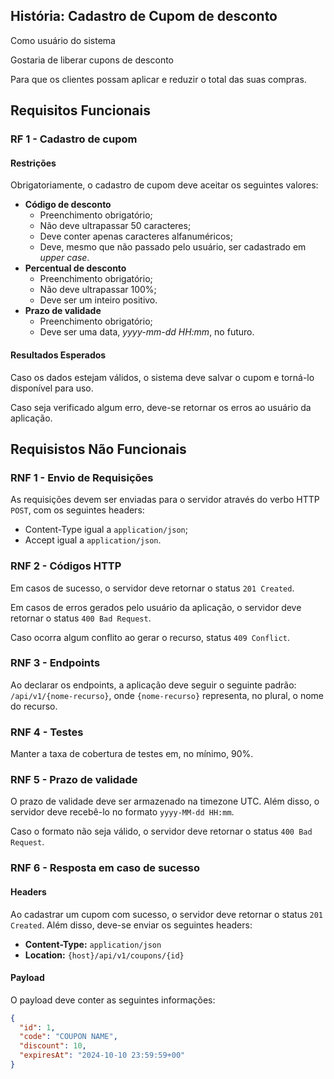## História: Cadastro de Cupom de desconto
Como usuário do sistema

Gostaria de liberar cupons de desconto

Para que os clientes possam aplicar e reduzir o total das suas compras.

## Requisitos Funcionais

### RF 1 - Cadastro de cupom
#### Restrições
Obrigatoriamente, o cadastro de cupom deve aceitar os seguintes valores:
- **Código de desconto**
  - Preenchimento obrigatório;
  - Não deve ultrapassar 50 caracteres;
  - Deve conter apenas caracteres alfanuméricos;
  - Deve, mesmo que não passado pelo usuário, ser cadastrado em _upper case_.
- **Percentual de desconto**
  - Preenchimento obrigatório;
  - Não deve ultrapassar 100%;
  - Deve ser um inteiro positivo.
- **Prazo de validade**
  - Preenchimento obrigatório;
  - Deve ser uma data, _yyyy-mm-dd HH:mm_, no futuro.
#### Resultados Esperados
Caso os dados estejam válidos, o sistema deve salvar o cupom e torná-lo disponível para uso.

Caso seja verificado algum erro, deve-se retornar os erros ao usuário da aplicação.

## Requisistos Não Funcionais
### RNF 1 - Envio de Requisições
As requisições devem ser enviadas para o servidor através do verbo HTTP `POST`, com os seguintes headers:
- Content-Type igual a `application/json`;
- Accept igual a `application/json`.

### RNF 2 - Códigos HTTP
Em casos de sucesso, o servidor deve retornar o status `201 Created`.

Em casos de erros gerados pelo usuário da aplicação, o servidor deve retornar o status `400 Bad Request`.

Caso ocorra algum conflito ao gerar o recurso, status `409 Conflict`.

### RNF 3 - Endpoints
Ao declarar os endpoints, a aplicação deve seguir o seguinte padrão: `/api/v1/{nome-recurso}`, onde `{nome-recurso}` representa, no plural, o nome do recurso.

### RNF 4 - Testes
Manter a taxa de cobertura de testes em, no mínimo, 90%.

### RNF 5 - Prazo de validade
O prazo de validade deve ser armazenado na timezone UTC. Além disso, o servidor deve recebê-lo no formato `yyyy-MM-dd HH:mm`.

Caso o formato não seja válido, o servidor deve retornar o status `400 Bad Request`.

### RNF 6 - Resposta em caso de sucesso
#### Headers
Ao cadastrar um cupom com sucesso, o servidor deve retornar o status `201 Created`. Além disso, deve-se enviar os seguintes headers:
- **Content-Type:** `application/json`
- **Location:** `{host}/api/v1/coupons/{id}`

#### Payload
O payload deve conter as seguintes informações:
```json
{
  "id": 1,
  "code": "COUPON NAME",
  "discount": 10,
  "expiresAt": "2024-10-10 23:59:59+00"
}
```